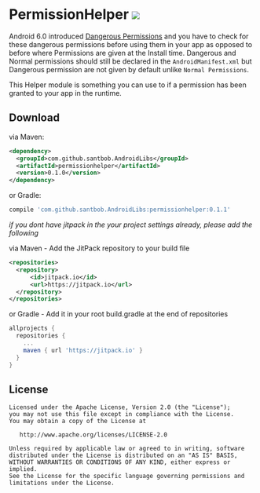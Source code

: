 # PermissionHelper [![](https://jitpack.io/v/santbob/AndroidLibs.svg)](https://jitpack.io/#santbob/AndroidLibs)

Android 6.0 introduced [Dangerous Permissions](https://developer.android.com/guide/topics/permissions/requesting.html#normal-dangerous) and you have to check for these dangerous permissions before using them in your app as opposed to before where Permissions are given at the Install time.
Dangerous and Normal permissions should still be declared in the `AndroidManifest.xml` but Dangerous permission are not given by default unlike `Normal Permissions`.

This Helper module is something you can use to if a permission has been granted to your app in the runtime.


## Download

via Maven:
```xml
<dependency>
  <groupId>com.github.santbob.AndroidLibs</groupId>
  <artifactId>permissionhelper</artifactId>
  <version>0.1.0</version>
</dependency>
```
or Gradle:
```groovy
compile 'com.github.santbob.AndroidLibs:permissionhelper:0.1.1'
```

*if you dont have jitpack in the your project settings already, please add the following*

via Maven - Add the JitPack repository to your build file 
```xml
<repositories>
  <repository>
      <id>jitpack.io</id>
      <url>https://jitpack.io</url>
  </repository>
</repositories>
```
or Gradle - Add it in your root build.gradle at the end of repositories
```groovy
allprojects {
  repositories {
    ...
    maven { url 'https://jitpack.io' }
  }
}
```

## License

    Licensed under the Apache License, Version 2.0 (the "License");
    you may not use this file except in compliance with the License.
    You may obtain a copy of the License at

       http://www.apache.org/licenses/LICENSE-2.0

    Unless required by applicable law or agreed to in writing, software
    distributed under the License is distributed on an "AS IS" BASIS,
    WITHOUT WARRANTIES OR CONDITIONS OF ANY KIND, either express or implied.
    See the License for the specific language governing permissions and
    limitations under the License.
